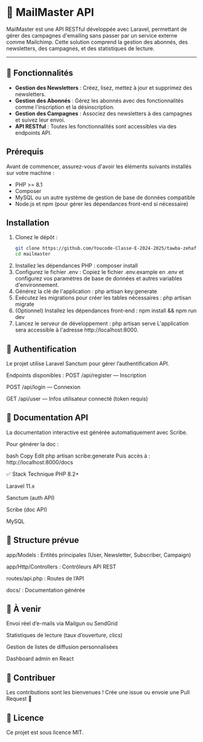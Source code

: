 # 📧 MailMaster API

MailMaster est une API RESTful développée avec Laravel, permettant de gérer des campagnes d'emailing sans passer par un service externe comme Mailchimp. Cette solution comprend la gestion des abonnés, des newsletters, des campagnes, et des statistiques de lecture.

---

## 🚀 Fonctionnalités

- **Gestion des Newsletters** : Créez, lisez, mettez à jour et supprimez des newsletters.
- **Gestion des Abonnés** : Gérez les abonnés avec des fonctionnalités comme l'inscription et la désinscription.
- **Gestion des Campagnes** : Associez des newsletters à des campagnes et suivez leur envoi.
- **API RESTful** : Toutes les fonctionnalités sont accessibles via des endpoints API.

## Prérequis

Avant de commencer, assurez-vous d'avoir les éléments suivants installés sur votre machine :

- PHP >= 8.1
- Composer
- MySQL ou un autre système de gestion de base de données compatible
- Node.js et npm (pour gérer les dépendances front-end si nécessaire)

## Installation

1. Clonez le dépôt :
   ```bash
   git clone https://github.com/Youcode-Classe-E-2024-2025/tawba-zehaf-MailMaster.git
   cd mailmaster
2. Installez les dépendances PHP :
composer install
3. Configurez le fichier .env : Copiez le fichier .env.example en .env et configurez vos paramètres de base de données et autres variables d'environnement.
4. Générez la clé de l'application :
php artisan key:generate
5. Exécutez les migrations pour créer les tables nécessaires :
php artisan migrate
6. (Optionnel) Installez les dépendances front-end :
npm install && npm run dev
7. Lancez le serveur de développement :
php artisan serve
L'application sera accessible à l'adresse http://localhost:8000.


 ## 🔐 Authentification
Le projet utilise Laravel Sanctum pour gérer l’authentification API.

Endpoints disponibles :
POST /api/register — Inscription

POST /api/login — Connexion

GET /api/user — Infos utilisateur connecté (token requis)

 ## 📘 Documentation API
La documentation interactive est générée automatiquement avec Scribe.

Pour générer la doc :

bash
Copy
Edit
php artisan scribe:generate
Puis accès à :
http://localhost:8000/docs

✅ Stack Technique
PHP 8.2+

Laravel 11.x

Sanctum (auth API)

Scribe (doc API)

MySQL

##  📁 Structure prévue
app/Models : Entités principales (User, Newsletter, Subscriber, Campaign)

app/Http/Controllers : Contrôleurs API REST

routes/api.php : Routes de l’API

docs/ : Documentation générée

 ## 🔧 À venir
Envoi réel d’e-mails via Mailgun ou SendGrid

Statistiques de lecture (taux d’ouverture, clics)

Gestion de listes de diffusion personnalisées

Dashboard admin en React

## 🤝 Contribuer
Les contributions sont les bienvenues ! Crée une issue ou envoie une Pull Request 🚀

## 📝 Licence
Ce projet est sous licence MIT.




